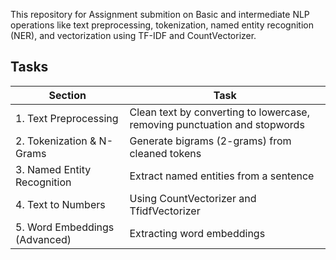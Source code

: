 
This repository for Assignment submition on Basic and intermediate NLP operations like text preprocessing, tokenization, named entity recognition (NER), and vectorization using TF-IDF and CountVectorizer.

## Tasks

| Section | Task |
|--------|------|
| 1. Text Preprocessing | Clean text by converting to lowercase, removing punctuation and stopwords |
| 2. Tokenization & N-Grams | Generate bigrams (2-grams) from cleaned tokens |
| 3. Named Entity Recognition | Extract named entities from a sentence |
| 4. Text to Numbers | Using CountVectorizer and TfidfVectorizer |
| 5. Word Embeddings (Advanced) | Extracting word embeddings |
